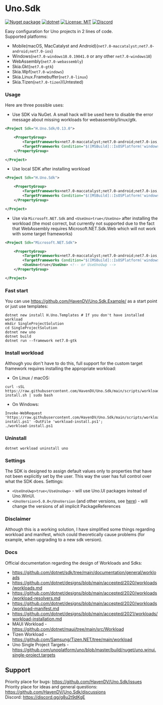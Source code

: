 # Uno.Sdk

[![Nuget package](https://img.shields.io/nuget/vpre/H.Uno.Sdk)](https://www.nuget.org/packages/H.Uno.Sdk/)
[![dotnet](https://github.com/HavenDV/Uno.Sdk/actions/workflows/dotnet.yml/badge.svg?branch=main)](https://github.com/HavenDV/Uno.Sdk/actions/workflows/dotnet.yml)
[![License: MIT](https://img.shields.io/github/license/HavenDV/Uno.Sdk)](https://github.com/HavenDV/Uno.Sdk/blob/main/LICENSE.txt)
[![Discord](https://img.shields.io/discord/1115206893015662663?label=Discord&logo=discord&logoColor=white&color=d82679)](https://discord.gg/Ca2xhfBf3v)

Easy configuration for Uno projects in 2 lines of code.  
Supported platforms:
- Mobile(macOS, MacCatalyst and Android)(`net7.0-maccatalyst;net7.0-android;net7.0-ios`)
- Windows(`net7.0-windows10.0.19041.0` or any other `net7.0-windows10`)
- WebAssembly(`net7.0-webassembly`)
- Skia.Gkt(`net7.0-gtk`)
- Skia.Wpf(`net7.0-windows`)
- Skia.Linux.Framebuffer(`net7.0-linux`)
- Skia.Tizen(`net7.0-tizen`)(Untested)

### Usage
Here are three possible uses:
- Use SDK via NuGet. A small hack will be used here to disable the error message about missing workloads for webassembly/linux/gtk.
```xml
<Project Sdk="H.Uno.Sdk/0.13.0">

    <PropertyGroup>
        <TargetFrameworks>net7.0-maccatalyst;net7.0-android;net7.0-ios;net7.0-webassembly;net7.0-gtk;net7.0-linux;net7.0-windows</TargetFrameworks>
        <TargetFrameworks Condition="$([MSBuild]::IsOSPlatform('windows'))">$(TargetFrameworks);net7.0-windows10.0.19041.0</TargetFrameworks>
    </PropertyGroup>

</Project>
```
- Use local SDK after installing workload
```xml
<Project Sdk="H.Uno.Sdk">

    <PropertyGroup>
        <TargetFrameworks>net7.0-maccatalyst;net7.0-android;net7.0-ios;net7.0-webassembly;net7.0-gtk;net7.0-linux;net7.0-windows</TargetFrameworks>
        <TargetFrameworks Condition="$([MSBuild]::IsOSPlatform('windows'))">$(TargetFrameworks);net7.0-windows10.0.19041.0</TargetFrameworks>
    </PropertyGroup>

</Project>
```
- Use via `Microsoft.NET.Sdk` and `<UseUno>true</UseUno>` after installing the workload 
(the most correct, but currently not supported due to the fact that WebAssembly requires Microsoft.NET.Sdk.Web 
which will not work with some target frameworks)
```xml
<Project Sdk="Microsoft.NET.Sdk">

    <PropertyGroup>
        <TargetFrameworks>net7.0-maccatalyst;net7.0-android;net7.0-ios;net7.0-webassembly;net7.0-gtk;net7.0-linux;net7.0-windows</TargetFrameworks>
        <TargetFrameworks Condition="$([MSBuild]::IsOSPlatform('windows'))">$(TargetFrameworks);net7.0-windows10.0.19041.0</TargetFrameworks>
        <UseUno>true</UseUno> <!-- or UseUnoUwp -->
    </PropertyGroup>

</Project>
```

### Fast start
You can use https://github.com/HavenDV/Uno.Sdk.Example/ as a start point or just use templates:
```shell
dotnet new install H.Uno.Templates # If you don't have installed workload
mkdir SingleProjectSolution
cd SingleProjectSolution
dotnet new uno
dotnet build
dotnet run --framework net7.0-gtk
```

### Install workload
Although you don't have to do this, full support for the custom target framework requires installing the appropriate workload:
- On Linux / macOS:
```
curl -sSL https://raw.githubusercontent.com/HavenDV/Uno.Sdk/main/scripts/workload-install.sh | sudo bash
```
- On Windows:
```
Invoke-WebRequest 'https://raw.githubusercontent.com/HavenDV/Uno.Sdk/main/scripts/workload-install.ps1' -OutFile 'workload-install.ps1';
./workload-install.ps1
```

### Uninstall
```
dotnet workload uninstall uno
```

### Settings
The SDK is designed to assign default values only to properties that have not been explicitly set by the user. 
This way the user has full control over what the SDK does. 
Settings:
- `<UseUnoUwp>true</UseUnoUwp>` - will use Uno.UI packages instead of Uno.WinUI.
- `<UnoVersion>5.0.0</UnoVersion` (and other versions, see [here](https://github.com/HavenDV/Uno.Sdk/blob/main/src/workload/Uno.Sdk/Sdk/BundledVersions.targets#L10)) - will change the versions of all implicit PackageReferences

### Disclaimer
Although this is a working solution, I have simplified some things regarding workload and manifest,
which could theoretically cause problems (for example, when upgrading to a new sdk version).  

### Docs
Official documentation regarding the design of Workloads and Sdks:
- https://github.com/dotnet/sdk/tree/main/documentation/general/workloads
- https://github.com/dotnet/designs/blob/main/accepted/2020/workloads/workloads.md
- https://github.com/dotnet/designs/blob/main/accepted/2020/workloads/workload-resolvers.md
- https://github.com/dotnet/designs/blob/main/accepted/2020/workloads/workload-manifest.md
- https://github.com/dotnet/designs/blob/main/accepted/2021/workloads/workload-installation.md
- MAUI Workload - https://github.com/dotnet/maui/tree/main/src/Workload
- Tizen Workload - https://github.com/Samsung/Tizen.NET/tree/main/workload
- Uno Single Project Targets - https://github.com/unoplatform/uno/blob/master/build/nuget/uno.winui.single-project.targets

## Support

Priority place for bugs: https://github.com/HavenDV/Uno.Sdk/issues  
Priority place for ideas and general questions: https://github.com/HavenDV/Uno.Sdk/discussions  
Discord: https://discord.gg/g8u2t9dKgE  